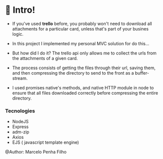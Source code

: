 # **:man: Intro**!

- If you've used **trello** before, you probably won't need to download all attachments for a particular card, unless that's part of your busines logic.

- In this project I implemented my personal MVC solution for do this...

- But how did I do it? The trello api only allows me to collect the urls from the attachments of a given card.

- The process consists of getting the files through their url, saving them, and then compressing the directory to send to the front as a buffer-stream.
- I used promises native's methods, and native HTTP module in node to ensure that all files downloaded correctly before compressing the entire directory. 

### Tecnologies
- NodeJS
- Express
- adm-zip
- Axios
- EJS ( javascript template engine)

@Author: Marcelo Penha Filho

